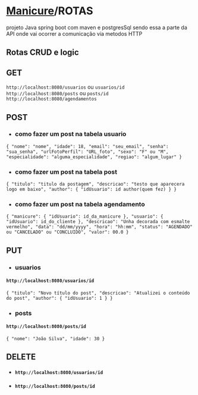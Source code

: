 # [Manicure](README.md)/ROTAS
projeto Java spring boot com maven e postgresSql sendo essa a parte da API onde vai ocorrer a comunicação via metodos HTTP

## Rotas CRUD e logic

## GET
`http://localhost:8080/usuarios` ou `usuarios/id`
<br>`http://localhost:8080/posts` ou `posts/id`
<br>`http://localhost:8080/agendamentos`
## POST
- ### como fazer um post na tabela usuario<br>
`{ "nome": "nome",
 "idade": 18,
  "email": "seu_email",
  "senha": "sua_senha",
  "urlFotoPerfil": "URL_foto",
  "sexo": "F" ou "M",
  "especialidade": "alguma_especialidade",
  "regiao": "algum_lugar" }`
- ### como fazer um post na tabela post<br>
`{
  "titulo": "titulo da postagem",
  "descricao": "testo que aparecera logo em baixo",
  "author": {
    "idUsuario": id author(quem fez)
  }
}`
- ### como fazer um post na tabela agendamento
`{
  "manicure": {
    "idUsuario": id_da_manicure
  },
  "usuario": {
    "idUsuario": id_do_cliente
  },
  "descricao": "Unha decorada com esmalte vermelho",
  "data": "dd/mm/yyyy",
  "hora": "hh:mm",
  "status": "AGENDADO" ou "CANCELADO" ou "CONCLUIDO",
  "valor": 00.0
}`
## PUT
- ### usuarios<br>
#### `http://localhost:8080/usuarios/id`<br>
`{
  "titulo": "Novo título do post",
  "descricao": "Atualizei o conteúdo do post",
  "author": {
    "idUsuario": 1
  }
}`
- ### posts<br>
#### `http://localhost:8080/posts/id`<br>
`{
  "nome": "João Silva",
  "idade": 30
}`

## DELETE
- #### `http://localhost:8080/usuarios/id`
- #### `http://localhost:8080/posts/id`